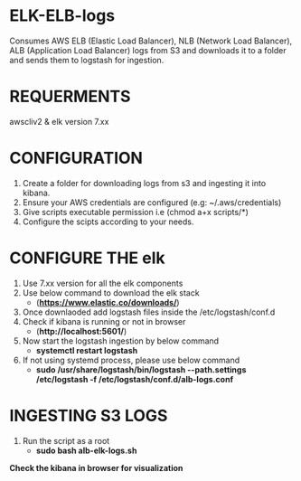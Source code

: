 # ELK-ELB-logs
Consumes AWS ELB (Elastic Load Balancer), NLB (Network Load Balancer), ALB (Application Load Balancer) logs from S3 and downloads it to a folder and sends them to logstash for ingestion.

# REQUERMENTS
 awscliv2 & elk version 7.xx
 
# CONFIGURATION
 1. Create a folder for downloading logs from s3 and ingesting it into kibana.
 2. Ensure your AWS credentials are configured (e.g:  ~/.aws/credentials)
 3. Give scripts executable permission i.e (chmod a+x scripts/*)
 4. Configure the scipts according to your needs. 


# CONFIGURE THE elk
1. Use 7.xx version for all the elk components 
2. Use below command to download the elk stack 
   * (**https://www.elastic.co/downloads/**)
3. Once downlaoded add logstash files inside the /etc/logstash/conf.d
4. Check if kibana is running or not in browser
    * (**http://localhost:5601/**)
5. Now start the logstash ingestion by below command 
    * **systemctl restart logstash**
6. If not using systemd process, please use below command
    * **sudo /usr/share/logstash/bin/logstash --path.settings /etc/logstash  -f /etc/logstash/conf.d/alb-logs.conf**
   

# INGESTING S3 LOGS
1. Run the script as a root 
   * **sudo bash alb-elk-logs.sh**

**Check the kibana in browser for visualization** 
 
